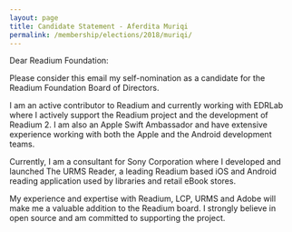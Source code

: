 ```yaml
---
layout: page
title: Candidate Statement - Aferdita Muriqi
permalink: /membership/elections/2018/muriqi/
---
```


Dear Readium Foundation:

Please consider this email my self-nomination as a candidate for the Readium Foundation Board of Directors.

I am an active contributor to Readium and currently working with EDRLab where I actively support the Readium project and the development of Readium 2. I am also an Apple Swift Ambassador and have extensive experience working with both the Apple and the Android development teams.

Currently, I am a consultant for Sony Corporation where I developed and launched The URMS Reader, a leading Readium based iOS and Android reading application used by libraries and retail eBook stores. 

My experience and expertise with Readium, LCP, URMS and Adobe will make me a valuable addition to the Readium board. I strongly believe in open source and am committed to supporting the project.
